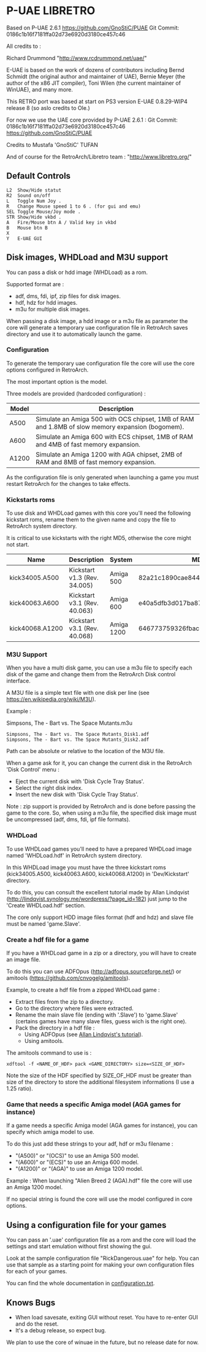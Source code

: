 # P-UAE LIBRETRO

Based on P-UAE 2.6.1 https://github.com/GnoStiC/PUAE 
Git Commit: 0186c1b16f7181ffa02d73e6920d3180ce457c46

All credits to :

Richard Drummond "http://www.rcdrummond.net/uae/"

E-UAE is based on the work of dozens of contributors including Bernd
Schmidt (the original author and maintainer of UAE), Bernie Meyer (the
author of the x86 JIT compiler), Toni Wilen (the current maintainer of
WinUAE), and many more.

This RETRO port was  based at start on PS3 version E-UAE 0.8.29-WIP4 release 8
(so aslo credits to Ole.)

For now we use the UAE core provided by P-UAE 2.6.1 :
Git Commit: 0186c1b16f7181ffa02d73e6920d3180ce457c46
https://github.com/GnoStiC/PUAE 

Credits to Mustafa 'GnoStiC' TUFAN

And of course for the RetroArch/Libretro team : "http://www.libretro.org/"

## Default Controls

```
L2  Show/Hide statut
R2  Sound on/off
L   Toggle Num Joy .
R   Change Mouse speed 1 to 6 . (for gui and emu)
SEL Toggle Mouse/Joy mode .
STR Show/Hide vkbd . 
A   Fire/Mouse btn A / Valid key in vkbd
B   Mouse btn B
X    
Y   E-UAE GUI
```

## Disk images, WHDLoad and M3U support
You can pass a disk or hdd image (WHDLoad) as a rom.

Supported format are :
- adf, dms, fdi, ipf, zip files for disk images.
- hdf, hdz for hdd images.
- m3u for multiple disk images.

When passing a disk image, a hdd image or a m3u file as parameter the core will generate a temporary uae configuration file in RetroArch saves directory and use it to automatically launch the game.

### Configuration
To generate the temporary uae configuration file the core will use the core options configured in RetroArch.

The most important option is the model.

Three models are provided (hardcoded configuration) :

|Model|Description|
|---|---|
|A500|Simulate an Amiga 500 with OCS chipset, 1MB of RAM and 1.8MB of slow memory expansion (bogomem).|
|A600|Simulate an Amiga 600 with ECS chipset, 1MB of RAM and 4MB of fast memory expansion.|
|A1200|Simulate an Amiga 1200 with AGA chipset, 2MB of RAM and 8MB of fast memory expansion.|

As the configuration file is only generated when launching a game you must restart RetroArch for the changes to take effects.

### Kickstarts roms
To use disk and WHDLoad games with this core you'll need the following kickstart roms, rename them to the given name and copy the file to RetroArch system directory.

It is critical to use kickstarts with the right MD5, otherwise the core might not start.

|Name|Description|System|MD5|
|---|---|---|---|
|kick34005.A500|Kickstart v1.3 (Rev. 34.005)|Amiga 500|82a21c1890cae844b3df741f2762d48d|
|kick40063.A600|Kickstart v3.1 (Rev. 40.063)|Amiga 600|e40a5dfb3d017ba8779faba30cbd1c8e|
|kick40068.A1200|Kickstart v3.1 (Rev. 40.068)|Amiga 1200|646773759326fbac3b2311fd8c8793ee|

### M3U Support
When you have a multi disk game, you can use a m3u file to specify each disk of the game and change them from the RetroArch Disk control interface.

A M3U file is a simple text file with one disk per line (see https://en.wikipedia.org/wiki/M3U).

Example :

Simpsons, The - Bart vs. The Space Mutants.m3u
```
Simpsons, The - Bart vs. The Space Mutants_Disk1.adf
Simpsons, The - Bart vs. The Space Mutants_Disk2.adf
```
Path can be absolute or relative to the location of the M3U file.

When a game ask for it, you can change the current disk in the RetroArch 'Disk Control' menu :
- Eject the current disk with 'Disk Cycle Tray Status'.
- Select the right disk index.
- Insert the new disk with 'Disk Cycle Tray Status'.

Note : zip support is provided by RetroArch and is done before passing the game to the core. So, when using a m3u file, the specified disk image must be uncompressed (adf, dms, fdi, ipf file formats).

### WHDLoad
To use WHDLoad games you'll need to have a prepared WHDLoad image named 'WHDLoad.hdf' in RetroArch system directory.

In this WHDLoad image you must have the three kickstart roms (kick34005.A500, kick40063.A600, kick40068.A1200) in 'Dev/Kickstart' directory.

To do this, you can consult the excellent tutorial made by Allan Lindqvist (http://lindqvist.synology.me/wordpress/?page_id=182) just jump to the 'Create WHDLoad.hdf' section.

The core only support HDD image files format (hdf and hdz) and slave file must be named 'game.Slave'. 

### Create a hdf file for a game 
If you have a WHDLoad game in a zip or a directory, you will have to create an image file.

To do this you can use ADFOpus (http://adfopus.sourceforge.net/) or amitools (https://github.com/cnvogelg/amitools).

Example, to create a hdf file from a zipped WHDLoad game :
- Extract files from the zip to a directory.
- Go to the directory where files were extracted.
- Rename the main slave file (ending with '.Slave') to 'game.Slave' (certains games have many slave files, guess wich is the right one).
- Pack the directory in a hdf file :
	- Using ADFOpus (see [Allan Lindqvist's tutorial](http://lindqvist.synology.me/wordpress/?page_id=182)).
	- Using amitools.
	
The amitools command to use is :
```
xdftool -f <NAME_OF_HDF> pack <GAME_DIRECTORY> size=<SIZE_OF_HDF>
```

Note the size of the HDF specified by SIZE_OF_HDF must be greater than size of the directory to store the additional filesystem informations (I use a 1.25 ratio).

### Game that needs a specific Amiga model (AGA games for instance)
If a game needs a specific Amiga model (AGA games for instance), you can specify which amiga model to use.

To do this just add these strings to your adf, hdf or m3u filename :
- "(A500)" or "(OCS)" to use an Amiga 500 model.
- "(A600)" or "(ECS)" to use an Amiga 600 model.
- "(A1200)" or "(AGA)" to use an Amiga 1200 model.

Example : When launching "Alien Breed 2 (AGA).hdf" file the core will use an Amiga 1200 model.

If no special string is found the core will use the model configured in core options.

## Using a configuration file for your games
You can pass an '.uae' configuration file as a rom and the core will load the settings and start emulation without first showing the gui. 

Look at the sample configuration file "RickDangerous.uae" for help. You can use that sample as a starting point for making your own configuration files for each of your games.

You can find the whole documentation in [configuration.txt](configuration.txt).

## Knows Bugs
- When load savesate, exiting GUI without reset. You have to re-enter GUI and do the reset.
- It's a debug release, so expect bug.


We plan to use the core of winuae in the future, but no release date for now.
